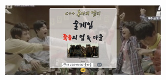 ![updowngame readme](https://github.com/yeoonvvoo/updown-game/blob/main/image/updowngame%20readme.png)
